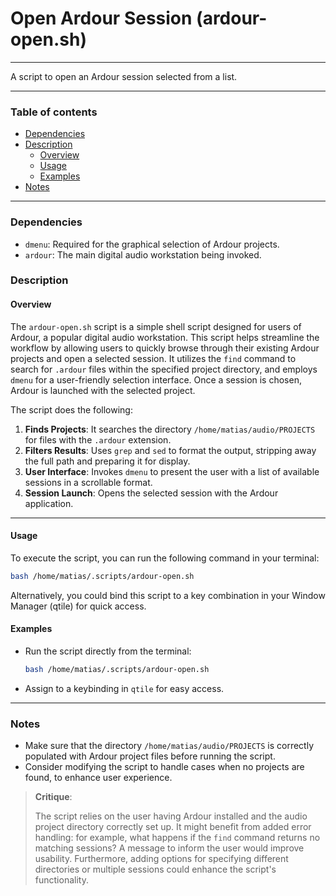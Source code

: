 # Open Ardour Session (ardour-open.sh)

---

A script to open an Ardour session selected from a list.

---

### Table of contents

- [Dependencies](#dependencies)
- [Description](#description)
    - [Overview](#overview)
    - [Usage](#usage)
    - [Examples](#examples)
- [Notes](#notes)

---

<a name="dependencies" />

### Dependencies

- `dmenu`: Required for the graphical selection of Ardour projects.
- `ardour`: The main digital audio workstation being invoked.

<a name="description" />

### Description

<a name="overview" />

#### Overview

The `ardour-open.sh` script is a simple shell script designed for users of Ardour, a popular digital audio workstation. This script helps streamline the workflow by allowing users to quickly browse through their existing Ardour projects and open a selected session. It utilizes the `find` command to search for `.ardour` files within the specified project directory, and employs `dmenu` for a user-friendly selection interface. Once a session is chosen, Ardour is launched with the selected project.

The script does the following:

1. **Finds Projects**: It searches the directory `/home/matias/audio/PROJECTS` for files with the `.ardour` extension.
2. **Filters Results**: Uses `grep` and `sed` to format the output, stripping away the full path and preparing it for display.
3. **User Interface**: Invokes `dmenu` to present the user with a list of available sessions in a scrollable format.
4. **Session Launch**: Opens the selected session with the Ardour application.

---

<a name="usage" />

#### Usage

To execute the script, you can run the following command in your terminal:
```bash
bash /home/matias/.scripts/ardour-open.sh
```

Alternatively, you could bind this script to a key combination in your Window Manager (qtile) for quick access. 

<a name="examples" />

#### Examples

- Run the script directly from the terminal:
  ```bash
  bash /home/matias/.scripts/ardour-open.sh
  ```
  
- Assign to a keybinding in `qtile` for easy access.

---

<a name="notes" />

### Notes

- Make sure that the directory `/home/matias/audio/PROJECTS` is correctly populated with Ardour project files before running the script.
- Consider modifying the script to handle cases when no projects are found, to enhance user experience.

> **Critique**: 
> 
> The script relies on the user having Ardour installed and the audio project directory correctly set up. It might benefit from added error handling: for example, what happens if the `find` command returns no matching sessions? A message to inform the user would improve usability. Furthermore, adding options for specifying different directories or multiple sessions could enhance the script's functionality.